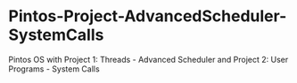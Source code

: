 # Pintos-Project-AdvancedScheduler-SystemCalls
Pintos OS with Project 1: Threads - Advanced Scheduler and Project 2: User Programs - System Calls
